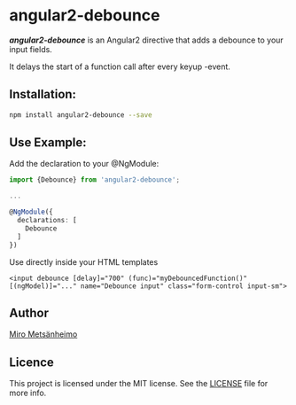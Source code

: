 # angular2-debounce

***angular2-debounce*** is an Angular2 directive that adds a debounce to your input fields.

It delays the start of a function call after every keyup -event.

## Installation:

```bash
npm install angular2-debounce --save
```

## Use Example:

Add the declaration to your @NgModule:

```typescript
import {Debounce} from 'angular2-debounce';

...

@NgModule({
  declarations: [
    Debounce
  ]
})
```

Use directly inside your HTML templates

```
<input debounce [delay]="700" (func)="myDebouncedFunction()" [(ngModel)]="..." name="Debounce input" class="form-control input-sm">
```

## Author

[Miro Metsänheimo](https://miro.metsanheimo.fi)

## Licence

This project is licensed under the MIT license. See the [LICENSE](LICENSE) file for more info.
